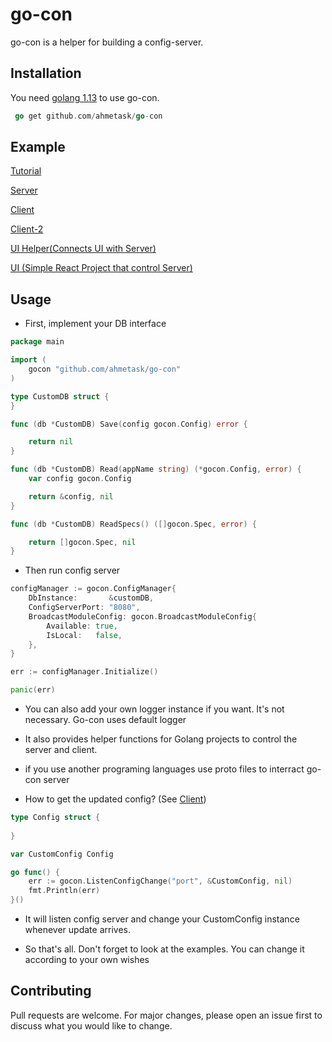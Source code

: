 # go-con

go-con is a helper for building a config-server.

## Installation

You need [golang 1.13](https://golang.org/dl/) to use go-con.


```go
 go get github.com/ahmetask/go-con
```
## Example 
[Tutorial](WIP)

[Server](https://github.com/ahmetask/go-con-server-example)

[Client](https://github.com/ahmetask/go-con-client-example)

[Client-2](https://github.com/ahmetask/go-con-client-example-2)

[UI Helper(Connects UI with Server)](https://github.com/ahmetask/go-con-manager)

[UI (Simple React Project that control Server)](https://github.com/ahmetask/go-con-ui)


## Usage
- First, implement your DB interface

```go
package main

import (
	gocon "github.com/ahmetask/go-con"
)

type CustomDB struct {
}

func (db *CustomDB) Save(config gocon.Config) error {

	return nil
}

func (db *CustomDB) Read(appName string) (*gocon.Config, error) {
	var config gocon.Config

	return &config, nil
}

func (db *CustomDB) ReadSpecs() ([]gocon.Spec, error) {

	return []gocon.Spec, nil
}


```
- Then run config server

```go
configManager := gocon.ConfigManager{
	DbInstance:       &customDB,
	ConfigServerPort: "8080",
	BroadcastModuleConfig: gocon.BroadcastModuleConfig{
		Available: true,
		IsLocal:   false,
	},
}

err := configManager.Initialize()

panic(err)

```

- You can also add your own logger instance if you want. It's not necessary. Go-con uses default logger

- It also provides helper functions for Golang projects to control the server and client.

- if you use another programing languages use proto files to interract go-con server

- How to get the updated config? (See [Client](https://github.com/ahmetask/go-con-client-example/blob/master/main.go#L35))

```go
type Config struct {
	
}

var CustomConfig Config

go func() {
	err := gocon.ListenConfigChange("port", &CustomConfig, nil)
	fmt.Println(err)
}()
```
- It will listen config server and change your CustomConfig instance whenever update arrives.

- So that's all. Don't forget to look at the examples. You can change it according to your own wishes

## Contributing
Pull requests are welcome. For major changes, please open an issue first to discuss what you would like to change.